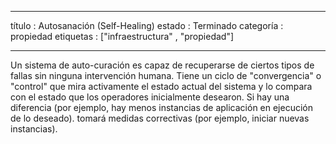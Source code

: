 ---
título : Autosanación (Self-Healing)
estado : Terminado
categoría : propiedad
etiquetas : ["infraestructura" , "propiedad"]
___

Un sistema de auto-curación es capaz de recuperarse de ciertos tipos de fallas sin ninguna intervención humana.
Tiene un ciclo de "convergencia" o "control" que mira activamente el estado actual del sistema y lo compara con el estado que los operadores inicialmente desearon.
Si hay una diferencia (por ejemplo, hay menos instancias de aplicación en ejecución de lo deseado). 
tomará medidas correctivas (por ejemplo, iniciar nuevas instancias).
